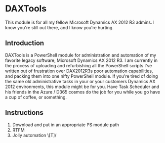 # DAXTools
This module is for all my fellow Microsoft Dynamics AX 2012 R3 admins. I know you're still out there, and I know you're hurting.

## Introduction
DAXTools is a PowerShell module for administration and automation of my favorite legacy software, Microsoft Dynamics AX 2012 R3.
I am currently in the process of uploading and refurbishing all the PowerShell scripts I've written out of frustration over DAX2012R3s poor automation capabilities, and packing them into one nifty PowerShell module.
If you're tired of doing the same old administrative tasks in your or your customers Dynamics AX 2012 environments, this module might be for you. 
Have Task Scheduler and his friends in the Azure / D365 cosmos do the job for you while you go have a cup of coffee, or something.

## Instructions

1. Download and put in an appropriate PS module path
2. RTFM
3. Jolly automation \\[T]/
